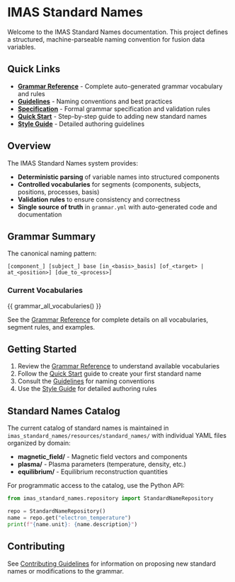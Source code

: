 # IMAS Standard Names

Welcome to the IMAS Standard Names documentation. This project defines a structured, machine-parseable naming convention for fusion data variables.

## Quick Links

- **[Grammar Reference](grammar-reference.md)** - Complete auto-generated grammar vocabulary and rules
- **[Guidelines](guidelines.md)** - Naming conventions and best practices
- **[Specification](specification.md)** - Formal grammar specification and validation rules
- **[Quick Start](quickstart.md)** - Step-by-step guide to adding new standard names
- **[Style Guide](style-guide.md)** - Detailed authoring guidelines

## Overview

The IMAS Standard Names system provides:

- **Deterministic parsing** of variable names into structured components
- **Controlled vocabularies** for segments (components, subjects, positions, processes, basis)
- **Validation rules** to ensure consistency and correctness
- **Single source of truth** in `grammar.yml` with auto-generated code and documentation

## Grammar Summary

The canonical naming pattern:

```text
[component_] [subject_] base [in_<basis>_basis] [of_<target> | at_<position>] [due_to_<process>]
```

### Current Vocabularies

{{ grammar_all_vocabularies() }}

See the [Grammar Reference](grammar-reference.md) for complete details on all vocabularies, segment rules, and examples.

## Getting Started

1. Review the [Grammar Reference](grammar-reference.md) to understand available vocabularies
2. Follow the [Quick Start](quickstart.md) guide to create your first standard name
3. Consult the [Guidelines](guidelines.md) for naming conventions
4. Use the [Style Guide](style-guide.md) for detailed authoring rules

## Standard Names Catalog

The current catalog of standard names is maintained in `imas_standard_names/resources/standard_names/` with individual YAML files organized by domain:

- **magnetic_field/** - Magnetic field vectors and components
- **plasma/** - Plasma parameters (temperature, density, etc.)
- **equilibrium/** - Equilibrium reconstruction quantities

For programmatic access to the catalog, use the Python API:

```python
from imas_standard_names.repository import StandardNameRepository

repo = StandardNameRepository()
name = repo.get("electron_temperature")
print(f"{name.unit}: {name.description}")
```

## Contributing

See [Contributing Guidelines](../CONTRIBUTING.md) for information on proposing new standard names or modifications to the grammar.
